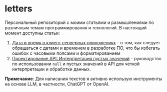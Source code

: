 # letters

Персональный репозиторий с моими статьями и размышлениями по различным темам программирования и технологий.
В настоящий момент доступны статьи:
1. [Дата и время в клиент серверных приложениях](datetime_client_server_guide.md) - о том, как следует обращаться с датами и временем в разработке ПО, что бы избегать ошибок с часовыми поясами и форматированием
2. [Проектирование API: Интерпретация пустых значений](empty_fields_client_server_guide.md) - руководство по использовании `null` и пустых значений в API для четкой интерпретации и обработки данных.

**Примечание**: Для написания текстов я активно использую инструменты на основе LLM, в частности, ChatGPT от OpenAI.
